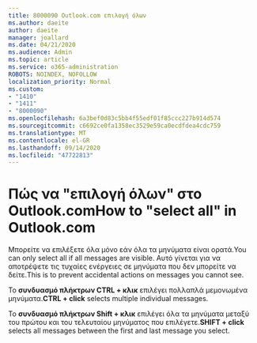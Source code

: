 ```yaml
---
title: 8000090 Outlook.com επιλογή όλων
ms.author: daeite
author: daeite
manager: joallard
ms.date: 04/21/2020
ms.audience: Admin
ms.topic: article
ms.service: o365-administration
ROBOTS: NOINDEX, NOFOLLOW
localization_priority: Normal
ms.custom:
- "1410"
- "1411"
- "8000090"
ms.openlocfilehash: 6a3bef0d83c5bb4f55edf01f85ccc227b914d574
ms.sourcegitcommit: c6692ce0fa1358ec3529e59ca0ecdfdea4cdc759
ms.translationtype: MT
ms.contentlocale: el-GR
ms.lasthandoff: 09/14/2020
ms.locfileid: "47722813"
---
```

# <a name="how-to-select-all-in-outlookcom"></a><span data-ttu-id="0394e-102">Πώς να "επιλογή όλων" στο Outlook.com</span><span class="sxs-lookup"><span data-stu-id="0394e-102">How to "select all" in Outlook.com</span></span>

<span data-ttu-id="0394e-103">Μπορείτε να επιλέξετε όλα μόνο εάν όλα τα μηνύματα είναι ορατά.</span><span class="sxs-lookup"><span data-stu-id="0394e-103">You can only select all if all messages are visible.</span></span> <span data-ttu-id="0394e-104">Αυτό γίνεται για να αποτρέψετε τις τυχαίες ενέργειες σε μηνύματα που δεν μπορείτε να δείτε.</span><span class="sxs-lookup"><span data-stu-id="0394e-104">This is to prevent accidental actions on messages you cannot see.</span></span>

<span data-ttu-id="0394e-105">Το **συνδυασμό πλήκτρων CTRL + κλικ** επιλέγει πολλαπλά μεμονωμένα μηνύματα.</span><span class="sxs-lookup"><span data-stu-id="0394e-105">**CTRL + click** selects multiple individual messages.</span></span>

<span data-ttu-id="0394e-106">Το **συνδυασμό πλήκτρων Shift + κλικ** επιλέγει όλα τα μηνύματα μεταξύ του πρώτου και του τελευταίου μηνύματος που επιλέγετε.</span><span class="sxs-lookup"><span data-stu-id="0394e-106">**SHIFT + click** selects all messages between the first and last message you select.</span></span>
